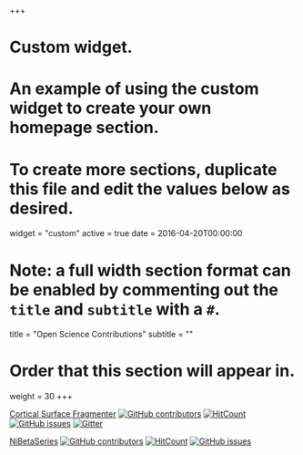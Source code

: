 +++
# Custom widget.
# An example of using the custom widget to create your own homepage section.
# To create more sections, duplicate this file and edit the values below as desired.
widget = "custom"
active = true
date = 2016-04-20T00:00:00

# Note: a full width section format can be enabled by commenting out the `title` and `subtitle` with a `#`.
title = "Open Science Contributions"
subtitle = ""

# Order that this section will appear in.
weight = 30
+++

[Cortical Surface Fragmenter](https://github.com/miykael/parcellation_fragmenter) 
[![GitHub contributors](https://img.shields.io/github/contributors/miykael/parcellation_fragmenter.svg?style=flat-square)](https://github.com/miykael/parcellation_fragmenter) [![HitCount](http://hits.dwyl.io/miykael/parcellation_fragmenter.svg)](http://hits.dwyl.io/miykael/parcellation_fragmenter) [![GitHub issues](https://img.shields.io/github/issues/miykael/parcellation_fragmenter.svg?style=flat-square)](https://github.com/miykael/parcellation_fragmenter/issues) [![Gitter](https://img.shields.io/gitter/room/parcellation_fragmenter/nw.js.svg?style=flat-square)](https://gitter.im/parcellation_fragmenter/Lobby) 

[NiBetaSeries](https://github.com/HBClab/NiBetaSeries) 
[![GitHub contributors](https://img.shields.io/github/contributors/HBClab/NiBetaSeries.svg?style=flat-square)](https://github.com/NBClab/NiBetaSeries) [![HitCount](http://hits.dwyl.io/HCBlab/NiBetaSeries.svg)](http://hits.dwyl.io/HCBlab/NiBetaSeries) [![GitHub issues](https://img.shields.io/github/issues/HBClab/NiBetaSeries.svg?style=flat-square)](https://github.com/HBClab/NiBetaSeries/issues) 
